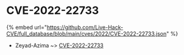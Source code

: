 # CVE-2022-22733
{% embed url="https://github.com/Live-Hack-CVE/full_database/blob/main/cves/2022/CVE-2022-22733.json" %}

* Zeyad-Azima ~> [CVE-2022-22733](https://www.alice-snow.ru/2022/database/cve-2022-22733/cve-2022-22733-zeyad-azima)